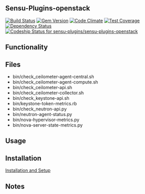 ## Sensu-Plugins-openstack

[ ![Build Status](https://travis-ci.org/sensu-plugins/sensu-plugins-openstack.svg?branch=master)](https://travis-ci.org/sensu-plugins/sensu-plugins-openstack)
[![Gem Version](https://badge.fury.io/rb/sensu-plugins-openstack.svg)](http://badge.fury.io/rb/sensu-plugins-openstack)
[![Code Climate](https://codeclimate.com/github/sensu-plugins/sensu-plugins-openstack/badges/gpa.svg)](https://codeclimate.com/github/sensu-plugins/sensu-plugins-openstack)
[![Test Coverage](https://codeclimate.com/github/sensu-plugins/sensu-plugins-openstack/badges/coverage.svg)](https://codeclimate.com/github/sensu-plugins/sensu-plugins-openstack)
[![Dependency Status](https://gemnasium.com/sensu-plugins/sensu-plugins-openstack.svg)](https://gemnasium.com/sensu-plugins/sensu-plugins-openstack)
[![Codeship Status for sensu-plugins/sensu-plugins-openstack](https://codeship.com/projects/c35bcdc0-db3b-0132-cb23-0eed4ec53b27/status?branch=master)](https://codeship.com/projects/79576)

## Functionality

## Files
* bin/check_ceilometer-agent-central.sh
* bin/check_ceilometer-agent-compute.sh
* bin/check_ceilometer-api.sh
* bin/check_ceilometer-collector.sh
* bin/check_keystone-api.sh
* bin/keystone-token-metrics.rb
* bin/check_neutron-api.py
* bin/neutron-agent-status.py
* bin/nova-hypervisor-metrics.py
* bin/nova-server-state-metrics.py

## Usage

## Installation

[Installation and Setup](https://github.com/sensu-plugins/documentation/blob/master/user_docs/installation_instructions.md)

## Notes

